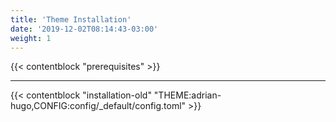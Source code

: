 ```yaml
---
title: 'Theme Installation'
date: '2019-12-02T08:14:43-03:00'
weight: 1
---
```


{{< contentblock "prerequisites" >}}

---

{{< contentblock "installation-old" "THEME:adrian-hugo,CONFIG:config/_default/config.toml" >}}
